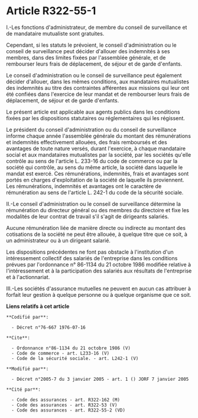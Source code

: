 # Article R322-55-1

I.-Les fonctions d'administrateur, de membre du conseil de surveillance et de mandataire mutualiste sont gratuites. 

Cependant, si les statuts le prévoient, le conseil d'administration ou le conseil de surveillance peut décider d'allouer des
indemnités à ses membres, dans des limites fixées par l'assemblée générale, et de rembourser leurs frais de déplacement, de
séjour et de garde d'enfants. 

Le conseil d'administration ou le conseil de surveillance peut également décider d'allouer, dans les mêmes conditions, aux
mandataires mutualistes des indemnités au titre des contraintes afférentes aux missions qui leur ont été confiées dans
l'exercice de leur mandat et de rembourser leurs frais de déplacement, de séjour et de garde d'enfants. 

Le présent article est applicable aux agents publics dans les conditions fixées par les dispositions statutaires ou
réglementaires qui les régissent. 

Le président du conseil d'administration ou du conseil de surveillance informe chaque année l'assemblée générale du montant
des rémunérations et indemnités effectivement allouées, des frais remboursés et des avantages de toute nature versés, durant
l'exercice, à chaque mandataire social et aux mandataires mutualistes par la société, par les sociétés qu'elle contrôle au
sens de l'article L. 233-16 du code de commerce ou par la société qui contrôle, au sens du même article, la société dans
laquelle le mandat est exercé. Ces rémunérations, indemnités, frais et avantages sont portés en charges d'exploitation de la
société de laquelle ils proviennent. Les rémunérations, indemnités et avantages ont le caractère de rémunération au sens de
l'article L. 242-1 du code de la sécurité sociale. 

II.-Le conseil d'administration ou le conseil de surveillance détermine la rémunération du directeur général ou des membres
du directoire et fixe les modalités de leur contrat de travail s'il s'agit de dirigeants salariés. 

Aucune rémunération liée de manière directe ou indirecte au montant des cotisations de la société ne peut être allouée, à
quelque titre que ce soit, à un administrateur ou à un dirigeant salarié. 

Les dispositions précédentes ne font pas obstacle à l'institution d'un intéressement collectif des salariés de l'entreprise
dans les conditions prévues par l'ordonnance n° 86-1134 du 21 octobre 1986 modifiée relative à l'intéressement et à la
participation des salariés aux résultats de l'entreprise et à l'actionnariat. 

III.-Les sociétés d'assurance mutuelles ne peuvent en aucun cas attribuer à forfait leur gestion à quelque personne ou à
quelque organisme que ce soit.

**Liens relatifs à cet article**

	**Codifié par**:

	  - Décret n°76-667 1976-07-16

	**Cite**:

	  - Ordonnance n°86-1134 du 21 octobre 1986 (V)
	  - Code de commerce - art. L233-16 (V)
	  - Code de la sécurité sociale. - art. L242-1 (V)

	**Modifié par**:

	  - Décret n°2005-7 du 3 janvier 2005 - art. 1 () JORF 7 janvier 2005

	**Cité par**:

	  - Code des assurances - art. R322-162 (M)
	  - Code des assurances - art. R322-53 (V)
	  - Code des assurances - art. R322-55-2 (VD)
